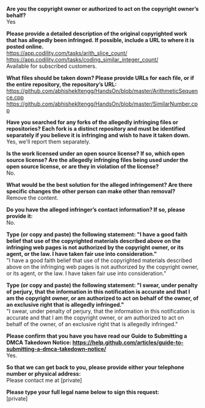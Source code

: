 **Are you the copyright owner or authorized to act on the copyright owner’s behalf?**  
Yes

**Please provide a detailed description of the original copyrighted work that has allegedly been infringed. If possible, include a URL to where it is posted online.**  
https://app.codility.com/tasks/arith_slice_count/  
https://app.codility.com/tasks/coding_similar_integer_count/  
Available for subscribed customers.  

**What files should be taken down? Please provide URLs for each file, or if the entire repository, the repository’s URL:**  
https://github.com/abhishekItengg/HandsOn/blob/master/ArithmeticSequence.cpp  
https://github.com/abhishekItengg/HandsOn/blob/master/SimilarNumber.cpp  

**Have you searched for any forks of the allegedly infringing files or repositories? Each fork is a distinct repository and must be identified separately if you believe it is infringing and wish to have it taken down.**  
Yes, we'll report them separately.  

**Is the work licensed under an open source license? If so, which open source license? Are the allegedly infringing files being used under the open source license, or are they in violation of the license?**  
No.  

**What would be the best solution for the alleged infringement? Are there specific changes the other person can make other than removal?**  
Remove the content.  

**Do you have the alleged infringer’s contact information? If so, please provide it:**  
No.  

**Type (or copy and paste) the following statement: "I have a good faith belief that use of the copyrighted materials described above on the infringing web pages is not authorized by the copyright owner, or its agent, or the law. I have taken fair use into consideration."**  
"I have a good faith belief that use of the copyrighted materials described above on the infringing web pages is not authorized by the copyright owner, or its agent, or the law. I have taken fair use into consideration."

**Type (or copy and paste) the following statement: "I swear, under penalty of perjury, that the information in this notification is accurate and that I am the copyright owner, or am authorized to act on behalf of the owner, of an exclusive right that is allegedly infringed."**  
"I swear, under penalty of perjury, that the information in this notification is accurate and that I am the copyright owner, or am authorized to act on behalf of the owner, of an exclusive right that is allegedly infringed."

**Please confirm that you have you have read our Guide to Submitting a DMCA Takedown Notice: https://help.github.com/articles/guide-to-submitting-a-dmca-takedown-notice/**  
Yes.

**So that we can get back to you, please provide either your telephone number or physical address:**  
Please contact me at [private]  

**Please type your full legal name below to sign this request:**  
[private]  
